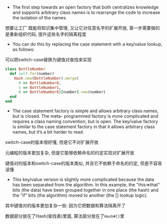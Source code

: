 + The first step towards an open factory that both centralizes knowledge and supports arbitrary class names is to rearrange the code to increase the isolation of the names.

想要让工厂 既能将知识集中管理, 又让它对任意名字的扩展开放, 第一步需要做的是重新组织代码, 提升这些名字的隔离程度

+ You can do this by replacing the case statement with a key/value lookup, as follows:

可以把switch-case替换为键值对查找来实现

```ruby
class BottleNumber
  def self.for(number)
    Hash.new(BottleNumber).merge(
      0 => BottleNumber0,
      1 => BottleNumber1,
      6 => BottleNumber6)[number].new(number)
  end
end
```

+ The case statement factory is simple and allows arbitrary class names, but is closed. The meta- programmed factory is more complicated and requires a class naming convention, but is open. The key/value factory is similar to the case statement factory in that it allows arbitrary class names, but it’s a bit harder to read.

switch-case的版本很好懂, 但是它不对扩展开放

元编程的版本更加复杂, 但是它能够依赖命名的约定实现对扩展开放

键值对的版本和switch-case的版本类似, 并且它不依赖于命名的约定, 但是不容易读懂

+ This key/value version is slightly more complicated because the data has been separated from the algorithm. In this example, the "this⇒that" bits (the data) have been grouped together in one place (the hash) and the "if" bits (the algorithm) moved to another (the [] lookup logic).

其中键值对的版本更加复杂一些: 因为它把数据和算法隔离开了

数据部分放在了Hash(查找表)里面, 算法部分放在了`Hash#[]`里
